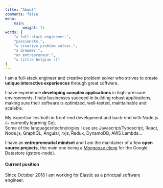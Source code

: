 ```yaml
---
title: "About"
comments: false
menu:
    main:
        weight: 75
words: [
    "a full-stack engineeer.",
    "passionate.",
    "a creative problem solver.",
    "a dreamer.",
    "an entrepreneur.",
    "a little belgian :)"
]
---
```


I am a full-stack engineer and creative problem solver who strives to create **unique interactive experiences** through great software.

I have experience **developing complex applications** in high-pressure environments. I help businesses succeed in building robust applications, making sure their software is optimized, well-tested, maintainable and scalable.

My expertise lies both in front-end development and back-end with Node.js (+ currently learning Go).  
Some of the languages/technologies I use are Javascript/Typescript, React, Node.js, GraphQL, Angular, rxjs, Redux, DynamoDB, AWS Lambda...

I have an **entrepreneurial mindset** and I am the maintainer of a few **open source projects**, the main one being a [_Mongoose_ clone](https://github.com/sebelga/gstore-node) for the Google Datastore (gstore-node).

#### Current position

Since October 2018 I am working for Elastic as a principal software engineer.
